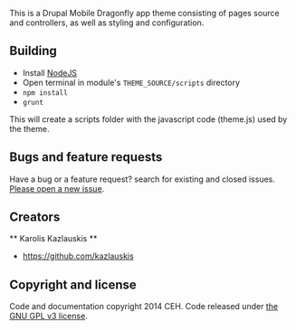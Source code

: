 This is a Drupal Mobile Dragonfly app theme consisting of pages
source and controllers, as well as styling and configuration.

## Building

- Install [NodeJS](http://nodejs.org/)
- Open terminal in module's `THEME_SOURCE/scripts` directory
- `npm install`
- `grunt`

This will create a scripts folder with the javascript code (theme.js) used by the theme.

## Bugs and feature requests

Have a bug or a feature request? search for existing and closed issues. [Please open a new issue](issues).


## Creators

** Karolis Kazlauskis **

- <https://github.com/kazlauskis>



## Copyright and license

Code and documentation copyright 2014 CEH. Code released under [the GNU GPL v3 license](LICENSE).
